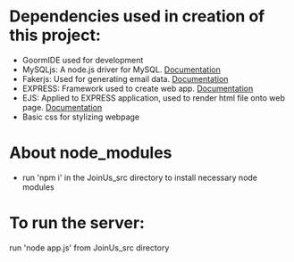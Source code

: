# Dependencies used in creation of this project:
- GoormIDE used for development
- MySQLjs: A node.js driver for MySQL. [Documentation](https://github.com/mysqljs/mysql)
- Fakerjs: Used for generating email data. [Documentation](https://fakerjs.dev)
- EXPRESS: Framework used to create web app. [Documentation](https://expressjs.com)
- EJS: Applied to EXPRESS application, used to render html file onto web page. [Documentation](https://ejs.co)
- Basic css for stylizing webpage

# About node_modules
- run 'npm i' in the JoinUs_src directory to install necessary node modules 

# To run the server:
run 'node app.js' from JoinUs_src directory
